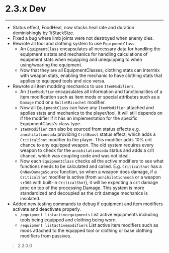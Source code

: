 # 2.3.x Dev
---

- Status effect, FoodHeal, now stacks heal rate and duration deminishingly by 1/StackSize.
- Fixed a bug where limb joints were not destroyed when enemy dies.
- Rewrote all tool and clothing system to use `EquipmentClass`.
    - An `EquipmentClass` encapsulates all necessary data for handling the equipment's stats and mechanics for handling calculations of equipment stats when equipping and unequipping to when using/wearing the equipment. 
    - Now that they are all EquipmentClasses, clothing stats can intermix with weapon stats, enabling the mechanic to have clothing stats that applies to equipped tools and vice versa.
- Rewrote all item modding mechanics to use `ItemModifiers`.
    - An `ItemModifier` encapsulates all information and functionalities of a item modification such as item mods or special attributes such as a `Damage` mod or a `BulletRicochet` modifier.
    - Now all `EquipmentClass` can have any `ItemModifier` attached and applies stats and mechanics to the player/tool, it will still depends on if the modifier if it has an implementation for the specific EquipmentClass's class type.
    - `ItemModifier` can also be sourced from status effects e.g. `annihilationsoda` providing `CritBoost` status effect, which adds a `CriticalShot` modifier to the player. This modifier adds 10% crit chance to any equipped weapon. The old system requires every weapon to check for the `annihilationsoda` status and adds a crit chance, which was coupling code and was not ideal.
    - Now each `EquipmentClass` checks all the active modifiers to see what functions needs to be calculated and called. E.g. `CriticalShot` has a `OnNewDamageSource` function, so when a weapon does damage, if a `CriticalShot` modifier is active (from `annihilationsoda` or a weapon `sr308` with built-in `CriticalShot`), it will be expecting a crit damage proc on top of the processing Damage. This system is more standardized and decoupled as the crit damage mechanics is insolated. 
- Added new testing commands to debug if equipment and item modifiers activate and deactivate properly.
    - `/equipment listactiveequipments` List active equipments including tools being equipped and clothing being worn.
    - `/equipment listactivemodifiers` List active item modifiers such as mods attached to the equipped tool or clothing or base clothing modifiers from passives.


> 2.3.0.0